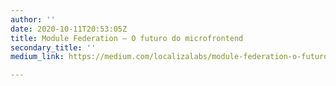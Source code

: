 ```yaml
---
author: ''
date: 2020-10-11T20:53:05Z
title: Module Federation — O futuro do microfrontend
secondary_title: ''
medium_link: https://medium.com/localizalabs/module-federation-o-futuro-do-microfrontend-4fed87983ec2

---
```


